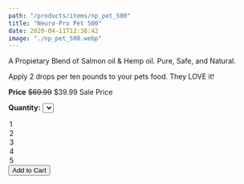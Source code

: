 ```yaml
---
path: "/products/items/np_pet_500"
title: "Neuro-Pro Pet 500"
date: 2020-04-11T12:38:42
image: "./np_pet_500.webp"
---
```


A Propietary Blend of Salmon oil & Hemp oil. Pure, Safe, and Natural.

Apply 2 drops per ten pounds to your pets food. They LOVE it!

**Price**
<del>$69.99</del> $39.99 Sale Price

**Quantity:**
<select>
  <option value="1">1</option>
  <option value="2">2</option>
  <option value="3">3</option>
  <option value="4">4</option>
  <option value="5">5</option>
</select>

<button>
  Add to Cart
</button>
